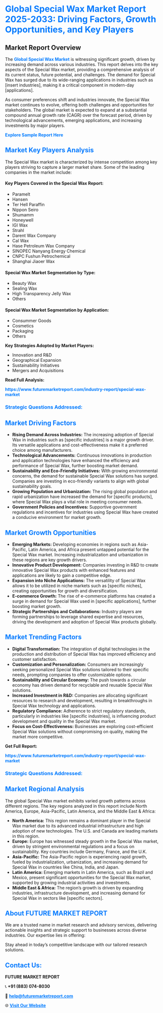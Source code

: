 <h1 style="color: #007BFF;">Global Special Wax Market Report 2025-2033: Driving Factors, Growth Opportunities, and Key Players</h1>

<section id="overview">
<h2>Market Report Overview</h2>
<p>The <a href="https://www.futuremarketreport.com/industry-report/special-wax-market" style="color: #007BFF; text-decoration: none;"><strong>Global Special Wax Market</strong></a> is witnessing significant growth, driven by increasing demand across various industries. This report delves into the key aspects of the Special Wax market, providing a comprehensive analysis of its current status, future potential, and challenges. The demand for Special Wax has surged due to its wide-ranging applications in industries such as [insert industries], making it a critical component in modern-day [applications].</p>
<p>As consumer preferences shift and industries innovate, the Special Wax market continues to evolve, offering both challenges and opportunities for stakeholders. The global market is expected to expand at a substantial compound annual growth rate (CAGR) over the forecast period, driven by technological advancements, emerging applications, and increasing investments by major players.</p>
</section>

<section id="overview">
<p><a href="https://www.futuremarketreport.com/request-sample/reportId=52789" style="color: #007BFF; text-decoration: none;"><strong>Explore Sample Report Here</strong></a></p>
</section>

<section id="key-players">
<h2 style="color: #007BFF;">Market Key Players Analysis</h2>
<p>The Special Wax market is characterized by intense competition among key players striving to capture a larger market share. Some of the leading companies in the market include:</p>
<h4>Key Players Covered in the Special Wax Report:</h4>
<ul><li>Paramelt</li><li>Hansen</li><li>Ter Hell Paraffin</li><li>Nippon Seiro</li><li>Shumamm</li><li>Honeywell</li><li>IGI Wax</li><li>Strahl</li><li>Darent Wax Company</li><li>Cal Wax</li><li>Hase Petroleum Wax Company</li><li>SINOPEC Nanyang Energy Chemical</li><li>CNPC Fushun Petrochemical</li><li>Shanghai Jiaoer Wax</li></ul>
<h4>Special Wax Market Segmentation by Type:</h4>
<ul><li>Beauty Wax</li><li>Sealing Wax</li><li>High Transparency Jelly Wax</li><li>Others</li></ul>

<h4>Special Wax Market Segmentation by Application:</h4>
<ul><li>Consummer Goods</li><li>Cosmetics</li><li>Packaging</li><li>Others</li></ul>
<p><strong>Key Strategies Adopted by Market Players:</strong></p>
<ul>
<li>Innovation and R&D</li>
<li>Geographical Expansion</li>
<li>Sustainability Initiatives</li>
<li>Mergers and Acquisitions</li>
</ul>
</section>

<section>
<p><strong>Read Full Analysis: </strong></p><a href="https://www.futuremarketreport.com/industry-report/special-wax-market" style="color: #007BFF; text-decoration: none;"><strong>https://www.futuremarketreport.com/industry-report/special-wax-market</strong></a>
<h3 style="color: #007BFF;">Strategic Questions Addressed:</h3>
</section>

<section id="driving-factors">
<h2 style="color: #007BFF;">Market Driving Factors</h2>
<ul>
<li><strong>Rising Demand Across Industries:</strong> The increasing adoption of Special Wax in industries such as [specific industries] is a major growth driver. Its versatile applications and cost-effectiveness make it a preferred choice among manufacturers.</li>
<li><strong>Technological Advancements:</strong> Continuous innovations in production and application technologies have enhanced the efficiency and performance of Special Wax, further boosting market demand.</li>
<li><strong>Sustainability and Eco-Friendly Initiatives:</strong> With growing environmental concerns, the demand for sustainable Special Wax solutions has surged. Companies are investing in eco-friendly variants to align with global sustainability goals.</li>
<li><strong>Growing Population and Urbanization:</strong> The rising global population and rapid urbanization have increased the demand for [specific products], where Special Wax plays a vital role in meeting consumer needs.</li>
<li><strong>Government Policies and Incentives:</strong> Supportive government regulations and incentives for industries using Special Wax have created a conducive environment for market growth.</li>
</ul>
</section>

<section id="growth-opportunities">
<h2 style="color: #007BFF;">Market Growth Opportunities</h2>
<ul>
<li><strong>Emerging Markets:</strong> Developing economies in regions such as Asia-Pacific, Latin America, and Africa present untapped potential for the Special Wax market. Increasing industrialization and urbanization in these regions are key growth drivers.</li>
<li><strong>Innovative Product Development:</strong> Companies investing in R&D to create innovative Special Wax products with enhanced features and applications are likely to gain a competitive edge.</li>
<li><strong>Expansion into Niche Applications:</strong> The versatility of Special Wax allows it to be utilized in niche markets such as [specific niches], creating opportunities for growth and diversification.</li>
<li><strong>E-commerce Growth:</strong> The rise of e-commerce platforms has created a surge in demand for Special Wax used in [specific applications], further boosting market growth.</li>
<li><strong>Strategic Partnerships and Collaborations:</strong> Industry players are forming partnerships to leverage shared expertise and resources, driving the development and adoption of Special Wax products globally.</li>
</ul>
</section>

<section id="trending-factors">
<h2 style="color: #007BFF;">Market Trending Factors</h2>
<ul>
<li><strong>Digital Transformation:</strong> The integration of digital technologies in the production and distribution of Special Wax has improved efficiency and customer satisfaction.</li>
<li><strong>Customization and Personalization:</strong> Consumers are increasingly seeking personalized Special Wax solutions tailored to their specific needs, prompting companies to offer customizable options.</li>
<li><strong>Sustainability and Circular Economy:</strong> The push towards a circular economy has driven demand for recyclable and reusable Special Wax solutions.</li>
<li><strong>Increased Investment in R&D:</strong> Companies are allocating significant resources to research and development, resulting in breakthroughs in Special Wax technology and applications.</li>
<li><strong>Regulatory Compliance:</strong> Adherence to strict regulatory standards, particularly in industries like [specific industries], is influencing product development and quality in the Special Wax market.</li>
<li><strong>Focus on Cost-Effectiveness:</strong> Businesses are exploring cost-efficient Special Wax solutions without compromising on quality, making the market more competitive.</li>
</ul>
</section>

<section>
<p><strong>Get Full Report: </strong></p><a href="https://www.futuremarketreport.com/industry-report/special-wax-market" style="color: #007BFF; text-decoration: none;"><strong>https://www.futuremarketreport.com/industry-report/special-wax-market</strong></a>
<h3 style="color: #007BFF;">Strategic Questions Addressed:</h3>
</section>


<section id="regional-analysis">
<h2 style="color: #007BFF;">Market Regional Analysis</h2>
<p>The global Special Wax market exhibits varied growth patterns across different regions. The key regions analyzed in this report include North America, Europe, Asia-Pacific, Latin America, and the Middle East & Africa:</p>
<ul>
<li><strong>North America:</strong> This region remains a dominant player in the Special Wax market due to its advanced industrial infrastructure and high adoption of new technologies. The U.S. and Canada are leading markets in this region.</li>
<li><strong>Europe:</strong> Europe has witnessed steady growth in the Special Wax market, driven by stringent environmental regulations and a focus on sustainability. Key countries include Germany, France, and the U.K.</li>
<li><strong>Asia-Pacific:</strong> The Asia-Pacific region is experiencing rapid growth, fueled by industrialization, urbanization, and increasing demand for Special Wax in countries like China, India, and Japan.</li>
<li><strong>Latin America:</strong> Emerging markets in Latin America, such as Brazil and Mexico, present significant opportunities for the Special Wax market, supported by growing industrial activities and investments.</li>
<li><strong>Middle East & Africa:</strong> The region’s growth is driven by expanding industries, infrastructure development, and increasing demand for Special Wax in sectors like [specific sectors].</li>
</ul>
</section>

<footer>
<h2 style="color: #007BFF;">About FUTURE MARKET REPORT</h2>
<p>We are a trusted name in market research and advisory services, delivering actionable insights and strategic support to businesses across diverse industries. Our expertise lies in offering:</p>

<p>Stay ahead in today’s competitive landscape with our tailored research solutions.</p>

<h2 style="color: #007BFF;">Contact Us:</h2>
<p><strong>FUTURE MARKET REPORT</strong></p>
<p>📞 <strong>+91 (883) 074-8030</strong></p>
<p>📧 <strong><a href="mailto:help@futuremarketreport.com" style="color: #007BFF;">help@futuremarketreport.com</a></strong></p>
<p>🌐 <strong><a href="https://www.futuremarketreport.com/" style="color: #007BFF;">Visit Our Website</a></strong></p>
</footer>